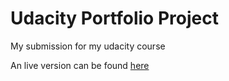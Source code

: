 # Udacity Portfolio Project 

My submission for my udacity course

An live version can be found [here](https://quartz-bell.glitch.me/)